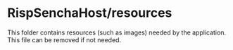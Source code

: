 # RispSenchaHost/resources

This folder contains resources (such as images) needed by the application. This file can
be removed if not needed.
